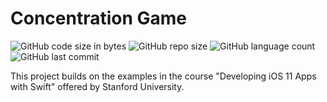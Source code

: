 #  Concentration Game 

![GitHub code size in bytes](https://img.shields.io/github/languages/code-size/roydonauyr/Concentration-Game)
![GitHub repo size](https://img.shields.io/github/repo-size/roydonauyr/Concentration-Game)
![GitHub language count](https://img.shields.io/github/languages/count/roydonauyr/Concentration-Game)
![GitHub last commit](https://img.shields.io/github/last-commit/roydonauyr/Concentration-Game)

This project builds on the examples in the course "Developing iOS 11 Apps with Swift" offered by Stanford University.

